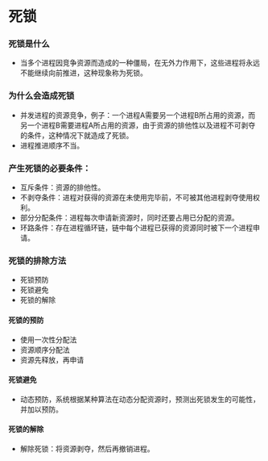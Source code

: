 # 死锁
### 死锁是什么
- 当多个进程因竞争资源而造成的一种僵局，在无外力作用下，这些进程将永远不能继续向前推进，这种现象称为死锁。

### 为什么会造成死锁
- 并发进程的资源竞争，例子：一个进程A需要另一个进程B所占用的资源，而另一个进程B需要进程A所占用的资源，由于资源的排他性以及进程不可剥夺
的条件，这种情况下就造成了死锁。
- 进程推进顺序不当。

### 产生死锁的必要条件：
- 互斥条件：资源的排他性。
- 不剥夺条件：进程对获得的资源在未使用完毕前，不可被其他进程剥夺使用权利。
- 部分分配条件：进程每次申请新资源时，同时还要占用已分配的资源。
- 环路条件：存在进程循环链，链中每个进程已获得的资源同时被下一个进程申请。

### 死锁的排除方法
- 死锁预防
- 死锁避免
- 死锁的解除

#### 死锁的预防
- 使用一次性分配法
- 资源顺序分配法
- 资源先释放，再申请

#### 死锁避免
- 动态预防，系统根据某种算法在动态分配资源时，预测出死锁发生的可能性，并加以预防。

#### 死锁的解除
- 解除死锁：将资源剥夺，然后再撤销进程。








